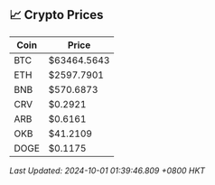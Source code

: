 ## 📈 Crypto Prices

| Coin | Price |
| ---- | ----- |
| BTC | $63464.5643 |
| ETH | $2597.7901 |
| BNB | $570.6873 |
| CRV | $0.2921 |
| ARB | $0.6161 |
| OKB | $41.2109 |
| DOGE | $0.1175 |

_Last Updated: 2024-10-01 01:39:46.809 +0800 HKT_